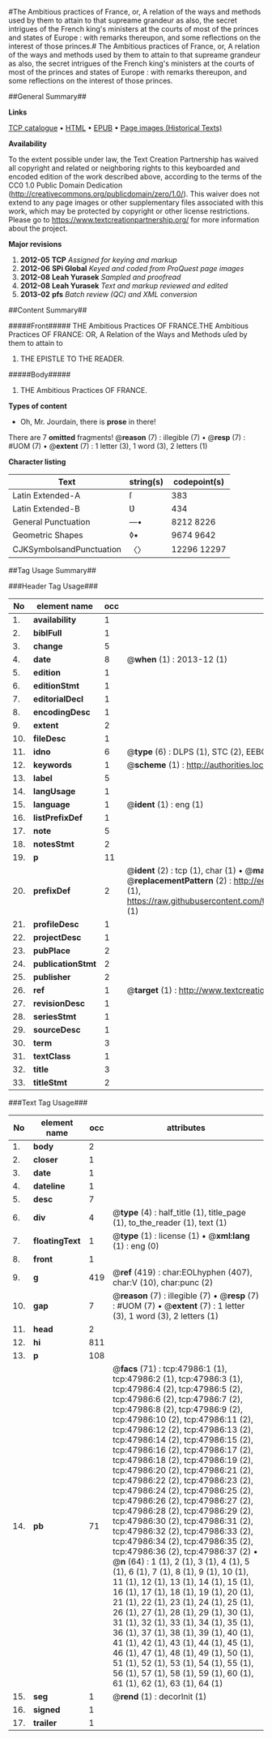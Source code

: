 #The Ambitious practices of France, or, A relation of the ways and methods used by them to attain to that supreame grandeur as also, the secret intrigues of the French king's ministers at the courts of most of the princes and states of Europe : with remarks thereupon, and some reflections on the interest of those princes.#
The Ambitious practices of France, or, A relation of the ways and methods used by them to attain to that supreame grandeur as also, the secret intrigues of the French king's ministers at the courts of most of the princes and states of Europe : with remarks thereupon, and some reflections on the interest of those princes.

##General Summary##

**Links**

[TCP catalogue](http://www.ota.ox.ac.uk/tcp/)  • 
[HTML](http://tei.it.ox.ac.uk/tcp/Texts-HTML/free/A25/A25235.html)  • 
[EPUB](http://tei.it.ox.ac.uk/tcp/Texts-EPUB/free/A25/A25235.epub) • 
[Page images (Historical Texts)](https://historicaltexts.jisc.ac.uk/eebo-11648648e)

**Availability**

To the extent possible under law, the Text Creation Partnership has waived all copyright and related or neighboring rights to this keyboarded and encoded edition of the work described above, according to the terms of the CC0 1.0 Public Domain Dedication (http://creativecommons.org/publicdomain/zero/1.0/). This waiver does not extend to any page images or other supplementary files associated with this work, which may be protected by copyright or other license restrictions. Please go to https://www.textcreationpartnership.org/ for more information about the project.

**Major revisions**

1. __2012-05__ __TCP__ *Assigned for keying and markup*
1. __2012-06__ __SPi Global__ *Keyed and coded from ProQuest page images*
1. __2012-08__ __Leah Yurasek__ *Sampled and proofread*
1. __2012-08__ __Leah Yurasek__ *Text and markup reviewed and edited*
1. __2013-02__ __pfs__ *Batch review (QC) and XML conversion*

##Content Summary##

#####Front#####
THE Ambitious Practices OF FRANCE.THE Ambitious Practices OF FRANCE: OR, A Relation of the Ways and Methods uſed by them to attain to 
1. THE EPISTLE TO THE READER.

#####Body#####

1. THE Ambitious Practices OF FRANCE.

**Types of content**

  * Oh, Mr. Jourdain, there is **prose** in there!

There are 7 **omitted** fragments! 
 @__reason__ (7) : illegible (7)  •  @__resp__ (7) : #UOM (7)  •  @__extent__ (7) : 1 letter (3), 1 word (3), 2 letters (1)

**Character listing**


|Text|string(s)|codepoint(s)|
|---|---|---|
|Latin Extended-A|ſ|383|
|Latin Extended-B|Ʋ|434|
|General Punctuation|—•|8212 8226|
|Geometric Shapes|◊▪|9674 9642|
|CJKSymbolsandPunctuation|〈〉|12296 12297|

##Tag Usage Summary##

###Header Tag Usage###

|No|element name|occ|attributes|
|---|---|---|---|
|1.|__availability__|1||
|2.|__biblFull__|1||
|3.|__change__|5||
|4.|__date__|8| @__when__ (1) : 2013-12 (1)|
|5.|__edition__|1||
|6.|__editionStmt__|1||
|7.|__editorialDecl__|1||
|8.|__encodingDesc__|1||
|9.|__extent__|2||
|10.|__fileDesc__|1||
|11.|__idno__|6| @__type__ (6) : DLPS (1), STC (2), EEBO-CITATION (1), OCLC (1), VID (1)|
|12.|__keywords__|1| @__scheme__ (1) : http://authorities.loc.gov/ (1)|
|13.|__label__|5||
|14.|__langUsage__|1||
|15.|__language__|1| @__ident__ (1) : eng (1)|
|16.|__listPrefixDef__|1||
|17.|__note__|5||
|18.|__notesStmt__|2||
|19.|__p__|11||
|20.|__prefixDef__|2| @__ident__ (2) : tcp (1), char (1)  •  @__matchPattern__ (2) : ([0-9\-]+):([0-9IVX]+) (1), (.+) (1)  •  @__replacementPattern__ (2) : http://eebo.chadwyck.com/downloadtiff?vid=$1&page=$2 (1), https://raw.githubusercontent.com/textcreationpartnership/Texts/master/tcpchars.xml#$1 (1)|
|21.|__profileDesc__|1||
|22.|__projectDesc__|1||
|23.|__pubPlace__|2||
|24.|__publicationStmt__|2||
|25.|__publisher__|2||
|26.|__ref__|1| @__target__ (1) : http://www.textcreationpartnership.org/docs/. (1)|
|27.|__revisionDesc__|1||
|28.|__seriesStmt__|1||
|29.|__sourceDesc__|1||
|30.|__term__|3||
|31.|__textClass__|1||
|32.|__title__|3||
|33.|__titleStmt__|2||


###Text Tag Usage###

|No|element name|occ|attributes|
|---|---|---|---|
|1.|__body__|2||
|2.|__closer__|1||
|3.|__date__|1||
|4.|__dateline__|1||
|5.|__desc__|7||
|6.|__div__|4| @__type__ (4) : half_title (1), title_page (1), to_the_reader (1), text (1)|
|7.|__floatingText__|1| @__type__ (1) : license (1)  •  @__xml:lang__ (1) : eng (0)|
|8.|__front__|1||
|9.|__g__|419| @__ref__ (419) : char:EOLhyphen (407), char:V (10), char:punc (2)|
|10.|__gap__|7| @__reason__ (7) : illegible (7)  •  @__resp__ (7) : #UOM (7)  •  @__extent__ (7) : 1 letter (3), 1 word (3), 2 letters (1)|
|11.|__head__|2||
|12.|__hi__|811||
|13.|__p__|108||
|14.|__pb__|71| @__facs__ (71) : tcp:47986:1 (1), tcp:47986:2 (1), tcp:47986:3 (1), tcp:47986:4 (2), tcp:47986:5 (2), tcp:47986:6 (2), tcp:47986:7 (2), tcp:47986:8 (2), tcp:47986:9 (2), tcp:47986:10 (2), tcp:47986:11 (2), tcp:47986:12 (2), tcp:47986:13 (2), tcp:47986:14 (2), tcp:47986:15 (2), tcp:47986:16 (2), tcp:47986:17 (2), tcp:47986:18 (2), tcp:47986:19 (2), tcp:47986:20 (2), tcp:47986:21 (2), tcp:47986:22 (2), tcp:47986:23 (2), tcp:47986:24 (2), tcp:47986:25 (2), tcp:47986:26 (2), tcp:47986:27 (2), tcp:47986:28 (2), tcp:47986:29 (2), tcp:47986:30 (2), tcp:47986:31 (2), tcp:47986:32 (2), tcp:47986:33 (2), tcp:47986:34 (2), tcp:47986:35 (2), tcp:47986:36 (2), tcp:47986:37 (2)  •  @__n__ (64) : 1 (1), 2 (1), 3 (1), 4 (1), 5 (1), 6 (1), 7 (1), 8 (1), 9 (1), 10 (1), 11 (1), 12 (1), 13 (1), 14 (1), 15 (1), 16 (1), 17 (1), 18 (1), 19 (1), 20 (1), 21 (1), 22 (1), 23 (1), 24 (1), 25 (1), 26 (1), 27 (1), 28 (1), 29 (1), 30 (1), 31 (1), 32 (1), 33 (1), 34 (1), 35 (1), 36 (1), 37 (1), 38 (1), 39 (1), 40 (1), 41 (1), 42 (1), 43 (1), 44 (1), 45 (1), 46 (1), 47 (1), 48 (1), 49 (1), 50 (1), 51 (1), 52 (1), 53 (1), 54 (1), 55 (1), 56 (1), 57 (1), 58 (1), 59 (1), 60 (1), 61 (1), 62 (1), 63 (1), 64 (1)|
|15.|__seg__|1| @__rend__ (1) : decorInit (1)|
|16.|__signed__|1||
|17.|__trailer__|1||

